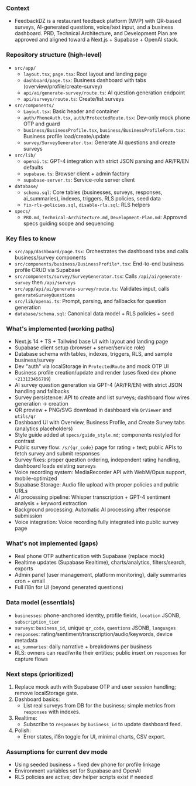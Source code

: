 ### Context
- FeedbackDZ is a restaurant feedback platform (MVP) with QR-based surveys, AI-generated questions, voice/text input, and a business dashboard. PRD, Technical Architecture, and Development Plan are approved and aligned toward a Next.js + Supabase + OpenAI stack.

### Repository structure (high-level)
- `src/app/`
  - `layout.tsx`, `page.tsx`: Root layout and landing page
  - `dashboard/page.tsx`: Business dashboard with tabs (overview/profile/create-survey)
  - `api/ai/generate-survey/route.ts`: AI question generation endpoint
  - `api/surveys/route.ts`: Create/list surveys
- `src/components/`
  - `Layout.tsx`: Basic header and container
  - `auth/PhoneAuth.tsx`, `auth/ProtectedRoute.tsx`: Dev-only mock phone OTP and guard
  - `business/BusinessProfile.tsx`, `business/BusinessProfileForm.tsx`: Business profile load/create/update
  - `survey/SurveyGenerator.tsx`: Generate AI questions and create surveys
- `src/lib/`
  - `openai.ts`: GPT-4 integration with strict JSON parsing and AR/FR/EN defaults
  - `supabase.ts`: Browser client + admin factory
  - `supabase-server.ts`: Service-role server client
- `database/`
  - `schema.sql`: Core tables (businesses, surveys, responses, ai_summaries), indexes, triggers, RLS policies, seed data
  - `fix-rls-policies.sql`, `disable-rls.sql`: RLS helpers
- `specs/`
  - `PRD.md`, `Technical-Architecture.md`, `Development-Plan.md`: Approved specs guiding scope and sequencing

### Key files to know
- `src/app/dashboard/page.tsx`: Orchestrates the dashboard tabs and calls business/survey components
- `src/components/business/BusinessProfile*.tsx`: End-to-end business profile CRUD via Supabase
- `src/components/survey/SurveyGenerator.tsx`: Calls `/api/ai/generate-survey` then `/api/surveys`
- `src/app/api/ai/generate-survey/route.ts`: Validates input, calls `generateSurveyQuestions`
- `src/lib/openai.ts`: Prompt, parsing, and fallbacks for question generation
- `database/schema.sql`: Canonical data model + RLS policies + seed

### What's implemented (working paths)
- Next.js 14 + TS + Tailwind base UI with layout and landing page
- Supabase client setup (browser + server/service role)
- Database schema with tables, indexes, triggers, RLS, and sample business/survey
- Dev "auth" via localStorage in `ProtectedRoute` and mock OTP UI
- Business profile creation/update and render (uses fixed dev phone `+213123456789`)
- AI survey question generation via GPT-4 (AR/FR/EN) with strict JSON handling and fallbacks
- Survey persistence: API to create and list surveys; dashboard flow wires generation → creation
- QR preview + PNG/SVG download in dashboard via `QrViewer` and `utils/qr`
- Dashboard UI with Overview, Business Profile, and Create Survey tabs (analytics placeholders)
- Style guide added at `specs/guide_style.md`; components restyled for contrast
- Public survey flow: `/s/{qr_code}` page for rating + text; public APIs to fetch survey and submit responses
- Survey fixes: proper question ordering, independent rating handling, dashboard loads existing surveys
- Voice recording system: MediaRecorder API with WebM/Opus support, mobile-optimized
- Supabase Storage: Audio file upload with proper policies and public URLs
- AI processing pipeline: Whisper transcription + GPT-4 sentiment analysis + keyword extraction
- Background processing: Automatic AI processing after response submission
- Voice integration: Voice recording fully integrated into public survey page

### What's not implemented (gaps)
- Real phone OTP authentication with Supabase (replace mock)
- Realtime updates (Supabase Realtime), charts/analytics, filters/search, exports
- Admin panel (user management, platform monitoring), daily summaries cron + email
- Full i18n for UI (beyond generated questions)

### Data model (essentials)
- `businesses`: phone-anchored identity, profile fields, `location` JSONB, `subscription_tier`
- `surveys`: `business_id`, unique `qr_code`, `questions` JSONB, `languages`
- `responses`: rating/sentiment/transcription/audio/keywords, device metadata
- `ai_summaries`: daily narrative + breakdowns per business
- RLS: owners can read/write their entities; public insert on `responses` for capture flows

### Next steps (prioritized)
1. Replace mock auth with Supabase OTP and user session handling; remove localStorage gate.
2. Dashboard basics:
   - List real surveys from DB for the business; simple metrics from `responses` with indexes.
3. Realtime:
   - Subscribe to `responses` by `business_id` to update dashboard feed.
4. Polish:
   - Error states, i18n toggle for UI, minimal charts, CSV export.

### Assumptions for current dev mode
- Using seeded business + fixed dev phone for profile linkage
- Environment variables set for Supabase and OpenAI
- RLS policies are active; dev helper scripts exist if needed

